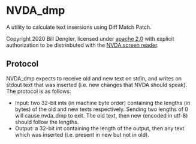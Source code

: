 # NVDA_dmp
A utility to calculate text insersions using Diff Match Patch.

Copyright 2020 Bill Dengler, licensed under [apache 2.0](https://www.apache.org/licenses/LICENSE-2.0) with explicit authorization to be distrinbuted with the [NVDA screen reader](https://nvaccess.org).

## Protocol
NVDA_dmp expects to receive old and new text on stdin, and writes on stdout text that was inserted (i.e. new changes that NVDA should speak). The protocol is as follows:

* Input: two 32-bit ints (in machine byte order) containing the lengths (in bytes) of the old and new texts respectively. Sending two lengths of 0 will cause nvda_dmp to exit. The old text, then new (encoded in utf-8) should follow the lengths.
* Output: a 32-bit int containing the length of the output, then any text which was inserted (i.e. present in new but not in old).